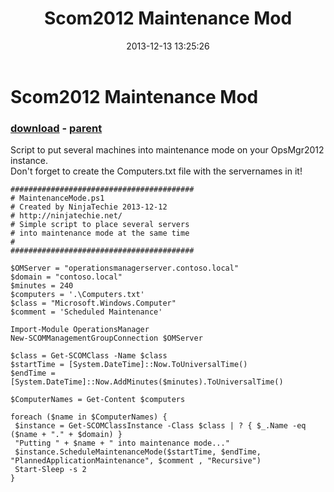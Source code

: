 ﻿---
pid:            4697
poster:         NinjaTechie
title:          Scom2012 Maintenance Mod
date:           2013-12-13 13:25:26
format:         posh
parent:         4696
parent:         4696

---

# Scom2012 Maintenance Mod

### [download](4697.ps1) - [parent](4696.md)

Script to put several machines into maintenance mode on your OpsMgr2012 instance.	
Don't forget to create the Computers.txt file with the servernames in it!

```posh
#########################################
# MaintenanceMode.ps1
# Created by NinjaTechie 2013-12-12
# http://ninjatechie.net/
# Simple script to place several servers
# into maintenance mode at the same time
#
#########################################
 
$OMServer = "operationsmanagerserver.contoso.local"
$domain = "contoso.local"
$minutes = 240
$computers = '.\Computers.txt'
$class = "Microsoft.Windows.Computer"
$comment = 'Scheduled Maintenance'
 
Import-Module OperationsManager
New-SCOMManagementGroupConnection $OMServer
 
$class = Get-SCOMClass -Name $class
$startTime = [System.DateTime]::Now.ToUniversalTime()
$endTime = [System.DateTime]::Now.AddMinutes($minutes).ToUniversalTime()
 
$ComputerNames = Get-Content $computers
 
foreach ($name in $ComputerNames) {
 $instance = Get-SCOMClassInstance -Class $class | ? { $_.Name -eq ($name + "." + $domain) }
 "Putting " + $name + " into maintenance mode..."
 $instance.ScheduleMaintenanceMode($startTime, $endTime, "PlannedApplicationMaintenance", $comment , "Recursive")
 Start-Sleep -s 2
}
```

